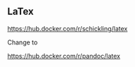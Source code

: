 ## LaTex

https://hub.docker.com/r/schickling/latex

Change to 

https://hub.docker.com/r/pandoc/latex
